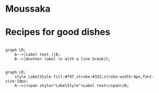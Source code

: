 # Moussaka

# Recipes for good dishes

```mermaid

graph LR;
    A-->|Label text /|B;
    B-->|Another label \n with a line break|C;


graph LR;
    style LabelStyle fill:#f9f,stroke:#333,stroke-width:4px,font-size:18px;
    A-->|<span style="LabelStyle">Label text</span>|B;
    
```
